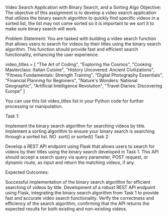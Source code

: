 Video Search Application with Binary Search, and a Sorting Algo
Objective: The objective of this assignment is to develop a video search application that utilizes the binary search algorithm to quickly find specific videos in a sorted list, the list may not come sorted so it is important to we sort it to make sure binary search will work.

Problem Statement: You are tasked with building a video search function that allows users to search for videos by their titles using the binary search algorithm. This function should provide fast and efficient search functionality, enhancing the user experience.

video_titles = [
    "The Art of Coding",
    "Exploring the Cosmos",
    "Cooking Masterclass: Italian Cuisine",
    "History Uncovered: Ancient Civilizations",
    "Fitness Fundamentals: Strength Training",
    "Digital Photography Essentials",
    "Financial Planning for Beginners",
    "Nature's Wonders: National Geographic",
    "Artificial Intelligence Revolution",
    "Travel Diaries: Discovering Europe"
]

You can use this list video_titles list in your Python code for further processing or manipulation.

Task 1:

Implement the binary search algorithm for searching videos by title.
Implement a sorting algorithm to ensure your binary search is searching through a sorted list. NO .sort() or sorted()
Task 2:

Develop a REST API endpoint using Flask that allows users to search for videos by their titles using the binary search developed in Task 1. This API should accept a search query via query parameter, POST request, or dynamic route, as input and return the matching videos, if any.


Expected Outcomes:

Successful implementation of the binary search algorithm for efficient searching of videos by title.
Development of a robust REST API endpoint using Flask, integrating the binary search algorithm from Task 1 to provide fast and accurate video search functionality.
Verify the correctness and efficiency of the search algorithm, confirming that the API returns the expected results for both existing and non-existing videos.